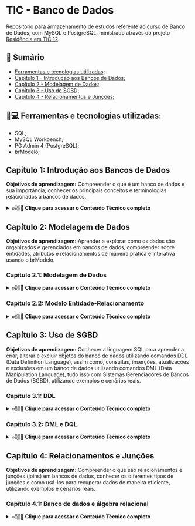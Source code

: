# TIC - Banco de Dados

Repositório para armazenamento de estudos referente ao curso de Banco de Dados, com MySQL e PostgreSQL, ministrado através do projeto [Residência em TIC 12](https://tic-hub.irede.org.br/).

## 📖 Sumário
<!-- - [Conteúdo;](#-conteúdo-estudado) -->
- [Ferramentas e tecnologias utilizadas;](#-ferramentas-e-tecnologias-utilizadas)
- [Capítulo 1 - Introducao aos Bancos de Dados;](#capítulo-1-introdução-aos-bancos-de-dados)
- [Capítulo 2 - Modelagem de Dados;](#capítulo-2-modelagem-de-dados)
- [Capítulo 3 - Uso de SGBD;](#capítulo-3-uso-de-sgbd)
- [Capítulo 4 - Relacionamentos e Junções;](#capítulo-4-relacionamentos-e-junções)
<!-- - [Licença](#capítulo-4-relacionamentos-e-junções)
- [Autor](#capítulo-4-relacionamentos-e-junções)

## 📘 Conteúdo estudado:
- SQL;
- MySQL Workbench;
- PG Admin 4 (PostgreSQL);
- brModelo; -->

## 🔧💻 Ferramentas e tecnologias utilizadas:
- SQL;
- MySQL Workbench;
- PG Admin 4 (PostgreSQL);
- brModelo;

## Capítulo 1: Introdução aos Bancos de Dados

**Objetivos de aprendizagem:** Compreender o que é um banco de dados e sua importância, conhecer os principais conceitos e terminologias relacionados a bancos de dados.

<details>
    <summary><strong>👉🏼🚨 Clique para acessar o Conteúdo Técnico completo</strong></summary>
    
    
</details>

## Capítulo 2: Modelagem de Dados

**Objetivos de aprendizagem:** Aprender a explorar como os dados são organizados e gerenciados em bancos de dados, compreender sobre entidades, atributos e relacionamentos de maneira prática e interativa usando o brModelo.

### Capítulo 2.1: Modelagem de Dados

<details>
    <summary><strong>👉🏼🚨 Clique para acessar o Conteúdo Técnico completo</strong></summary>
    
#### 1. Entidade forte x Entidade fraca:
- `Entidade forte:` não depende de uma entidade e contém uma chave primária.
- `Entidade fraca:` depende de uma entidade para existir e não contém *chaves parciais (não foi explicado o que é)*

**Representação de entidade forte e fraca:**
![Representação de entidades na modelagem conceitual](img/representacao-entidade-forte-fraca.png)

*A forma como `pedido` está representado mostra uma entidade fraca.*

#### 2. Graus de Relacionamentos:

> Representa a indicação de quantas entidades estão envolvidas em um relacionamento.

Os graus de relacionamentos se dividem em alguns tipos:

- `Binário`: indica que teremos duas entidades envolvidas em um relacionamento.
![Grau de relacionamento binário](img/relacionamento-binario.png)

- `Ternário`: indica que teremos três entidades envolvidas em um relacionamento.

- `N-nário`: indica que teremos quatro, em diante, entidades envolvidas em um relacionamento.
![Grau de relacionamento n-nário](img/relacionamento-n-nario.png)

#### 3. Relacionamentos na prática
![Relacionamento de entidades](img/relacionamento-de-entidades.png)

#### 4. Cardinalidade

> Indica quantos objetos (instâncias) de uma entidade, podem se relacionar com outra entidade, através de um relacionamento.

Os tipos de cardinalidade são:

- `(0, n)`: indica que uma entidade pode se relacionar com zero ou várias ocorrências de outra entidade.

- `(1, 1)`: quando uma entidade pode se comunicar apenas com um único objeto de outra entidade.

- `(1, n)`: quando uma entidade pode se comunicar com diversos objetos de outra entidade.

- `(n, n)`: quando uma entidade pode se comunicar com diversos objetos de outra entidade e vice versa.


>> ***Um objeto da minha entidade A, pode ter relacionamento, no mínimo, com quantos objetos da minha entidade B? E no máximo?***

#### 5. Entidade associativa

É quando teremos um relacionamento entre as cardinalidades (n, n). Exemplo:
> Em nossas entidades Pedido e Produto há um relacionamento com cardinalidade (n, n)

![DER com relacionamentos](./img/entidades-associativas.png)

#### 6. Atributos

São as características da entidade. Exemplo:

![Atributos da entidade Cliente](./img/exemplo-atributos-cliente.png)

*Podemos ter atributos compostos, multivalorados e determinante, como `endereço`, `telefone` e `cpf`*

#### 7. Especialização e Generalização

Especialização seria a divisão na entidade mais genérica. Como assim? Podemos usar
como exemplo a entidade `Cliente`, que, a partir dela, conseguimos criar outras entidades, ou seja, subdividir,
criar entidades filhas desta mais genérica. Um caso comum é que cliente pode ser pessoa física ou jurídica.

O que diferencia um tipo de cliente do outro, pertimindo que identifiquemos a possibilidade de entidades filhas?
Nesse caso, sabemos que cada tipo de cliente possui uma identificação específica: CPF E CNPJ.

![Exemplo de especialização da entidade Cliente](./img/exemplo-especializacao.png)

Generalização se aplica no caso de impossibilidade de especialização. Usando nosso atributo `telefone` e
o transformando em uma entidade, a fim de exemplificar, sabemos que podemos ter diversos tipos de telefones,
como residencial e comercial. Apesar de poder ter essa definição, não podemos - e nem seria uma boa pratica -
fazer a especialização porque, mesmo que mude o tipo, todo telefone contém os mesmos atributos: `ddd` e `numero`.

Neste caso, o mais indicado seria o instanciamento de um novo atributo chamado `tipo`:

![Exemplo de instanciamento de atributo](./img/exemplo-generalizacao.png)

### Resumo até este ponto

Vimos até o momento sobre modelagem de dados: entendemos sobre seu conceito, importância e fases.

Iniciamos Mini mundo, que é um projeto de estudo de casos para Banco de Dados, até chegarmos a compreensão
de modelo conceitual, utilizando o Diagrama de Entidade-Relacionamento (DER).

![Diagrama do capítulo 2.1](./img/diagrama-capitulo-2-1.png)

</details>

### Capítulo 2.2:  Modelo Entidade-Relacionamento


<details>
    <summary><strong>👉🏼🚨 Clique para acessar o Conteúdo Técnico completo</strong></summary>

#### 1. Nornalização

Um conjunto de regras para que possamos construir tabelas bem projetadas e que não tenhamos redundâncias de dados.
Para isso, devemos evitar algumas anomalias, como de inclusão, modificação e exclusão.

#### 2. 1ª Forma Normal (FN)

Para uma tabela estar na 1FN deve ter apenas atributos atômicos, ou seja, não pode conter dados repetidos em sua estrututra.

#### 3. 2ª Forma Normal (FN)

Para acontecer, obrigatoriamente deve atender a 1FN, além de não possuir dependência parcial da primary key (PK), ou seja:
atributo não-chave não pode se referir apenas a uma parte da PK.

#### 4. 3ª Forma Normal (FN)

Deve atender as duas FNs anteriores e não pode ter dependência transitivas, ou seja, atributos não devem depender
de atributos que não sejam PK.

#### 5. Modelo lógico - tabela e campos

O modelo lógico seria a representação detalhada que descreve a estrutura de dados e os seus relacionamentos, servindo
como um passo a passo intermediário entre o modelo conceitual e o físico. Ele transforma os conceitos gerais do modelo
conceitual em uma estrutura mais técnica, definindo atributos, tipos de dados, chaves primárias e estrangeiras, e
relações de cardinalidade, tornando o projeto pronto para implementação.

#### 6. Modelo lógico - multivalorado e composto

Para representar atributos multivalores e compostos no modelo lógico, devemos transforma-los em uma nova tabela.

![Modelo lógico de atributos multivalorados e compostos](./img/modelo-logico-multivalorado-composto.png)

#### 7. Modelo lógico - Entidade fraca

Usando a entidade fraca de nosso exemplo, `Produto`, temos a seguinte representação lógica:

![Modelo lógico de entidade fraca](./img/modelo-logico-entidade-fraca.png)

*No brModelo, para a representação lógica, não há uma diferenciação gráfica entre entidades fortes e fracas.*

#### 8. Modelo lógico - Entidade associativa

No modelo lógico, uma entidade associativa também será transformada de uma tabela que conterá como chave estrangeiras as
chaves primárias das tabelas na qual faz associação.

![Modelo lógico de entidade associativa](./img/modelo-logico-entidade-associativa.png)

#### 9. Modelo lógico - Especialização

No modelo lógico, representamos a especialização da seguinte maneira:

![Modelo lógico de especialização](./img/modelo-logico-especializacao.png)

#### 10. Modelo lógico - Projeto ordem de serviço

Exercício de criação do zero de um modelo lógico referente ao banco de dados de um projeto para armazenagem
de ordem de serviços, baseado nas regras de negócio da empresa.

![Modelo lógico de projeto de ordem de serviço](./img/modelo-logico-ordem-servico.png)

</details>

## Capítulo 3: Uso de SGBD

**Objetivos de aprendizagem:** Conhecer a linguagem SQL para aprender a criar, alterar e excluir objetos do banco de dados utilizando comandos DDL (Data Definition Language), assim como, consultas, inserções, atualizações e exclusões em um banco de dados utilizando comandos DML (Data Manipulation Language), tudo isso com Sistemas Gerenciadores de Bancos de Dados (SGBD), utilizando exemplos e cenários reais.

### Capítulo 3.1: DDL


<details>
    <summary><strong>👉🏼🚨 Clique para acessar o Conteúdo Técnico completo</strong></summary>

#### 1. Tipos

**Tipos inteiros:**

| Tipo | Bytes | Menor valor | Unsigned | Maior valor | Unsigned |
|-------|-------|-------|-------|-------|-------|
| Tinyint | 1 | -128 | 0 | 127 | 255 |
| Smallint | 2 | -32768 | 0 | 32767 | 65535 |
| Mediumint | 3 | -8388608 | 0 | 83888607 | 16777215 |
| Int | 4 | -21477483648 | 0 | 2147483647 | 4294967295 |
| Bigint | 8 | -2xE63 | 0 | 2xE63-1 | 2xE64 |

**Tipos flutuantes:**

> Exemplo: se declararmos um campo FLOAT(7, 4) se incluimos o numero `999,00009` o valor armazenado será `999,0001`.

| Tipo | Bytes |
|-------|-------|
| Float | 4 |
| Double | 8 |

**Tipos fixos:**

> Especificamos o número de dígitos e o número de casas decimais. Exemplo: se declararmos um campo DECIMAL(5, 2) poderemos armazenar valores somente entre `-999,99` e `999,99`.

| Tipo | Dígitos |
|-------|-------|
| Decimal | 65 |
| Numeric | 65 |

**BIT:**

> Tamanho: Até 64 Bits. Exemplo: `BIT(1)` - Pode ser 1 ou 0; `BIT(2)` - Pode ser 01, 10, 00, 11

| Tipo | Valor |
|-------|-------|
| BIT | 1 ou 0 |

**Tipos de data e hora:**

| Tipo | Valor |
|-------|-------|
| Date | 1000-01-01 até 9999-12-31 |
| Datetime | 1000-01-01 00:00:00 até até 9999-12-31 23:59:59 |
| Timestamp | 1970-01-01 00:00:01 UTC até 2038-01-19 UTC |
| Time | -838:59:59 até 839:59:59 |
| Year | 1901 até 2155 |

**Tipos textuais:**

| Tipo | Suporte | Tamanho (Bytes por Caractere) | Tipo de Comprimento | Observação |
|---|---|---|---|---|
| **CHAR(N)** | Não-Unicode | 1 | Fixo | Ocupa N bytes (preenchido com espaços). Use para dados de tamanho consistente (ex: `CHAR(2)` para UF). |
| **VARCHAR(N)** | Não-Unicode | 1 (+ 1 ou 2 para *overhead*) | Variável | Ocupa apenas o espaço necessário. Mais econômico em espaço para textos curtos de tamanho variável. |
| **NCHAR(N)** | **Unicode** | 2 | Fixo | Duplica o espaço (2 bytes por caractere), mas garante suporte a caracteres internacionais. |
| **NVARCHAR(N)** | **Unicode** | 2 (+ 1 ou 2 para *overhead*) | Variável | **Recomendado para dados internacionais** (múltiplos idiomas, emojis). Ocupa apenas o necessário. |
| **TINYTEXT** | Não-Unicode/Charset | Variável | Variável (Máx. $255$ B) | Para textos curtos (Máx. 255 bytes). |
| **TEXT** | Não-Unicode/Charset | Variável | Variável (Máx. $64$ KB) | Para textos longos. (Máx. 65.535 bytes). |
| **MEDIUMTEXT** | Não-Unicode/Charset | Variável | Variável (Máx. $16$ MB) | Para textos muito longos. (Máx. $16,7$ milhões de bytes). |
| **LONGTEXT** | Não-Unicode/Charset | Variável | Variável (Máx. $4$ GB) | Para textos de tamanho extremo. |
| **ENUM** | Variável | 1 ou 2 | Fixo | Armazena o **índice numérico** de uma *string* pré-definida. Otimiza o uso de espaço. |
| **TINYBLOB** | Binário puro | 1 | Variável (Máx. $255$ B) | Binário. Usado para dados binários curtos (ex: *hashes*). |
| **BLOB** | Binário puro | 1 | Variável (Máx. $64$ KB) | Binário. Para imagens e arquivos de médio porte. |
| **LONGBLOB** | Binário puro | 1 | Variável (Máx. $4$ GB) | Binário. Para arquivos de grande porte (vídeos, documentos). |

***Observação:*** Em sistemas como **SQL Server**, os tipos `TEXT` e `BLOB` são obsoletos e substituídos por `VARCHAR(MAX)` e `VARBINARY(MAX)`. No **MySQL**, a diferença entre `VARCHAR` e `NVARCHAR` é controlada pela Codificação de Caracteres (Charset) da tabela/coluna.

#### 2. MySQL Workbench

Familiarização e utilização de ambiente de gerenciamento de banco de dados MySQL.

> 🗃️ [Documentação do MySQL](https://dev.mysql.com/doc/)

#### 3. Criação e exclusão de banco de dados

Por padrão, os comandos para criação de banco de dados são escritos em *UPPERCASE (letras maiúsculas)*, exceto nomes
dos bancos, tabelas e atributos.

Referente a nomeação, além de ser em *LOWERCASE (letras minúsculas)*, não usamos números em seu início e também não 
pode conter espaços em palavras. O ideal é utilizar padrões como o `camelCase` e `snake_case`.

**Exemplo de criação de banco de dados:**

```SQL
-- Loja é o nome do nosso banco de dados
CREATE DATABASE IF NOT EXISTS loja

-- Define o padrão de caracteres como pt-BR
DEFAULT CHARACTER SET utf8mb4

-- Define que a coleção de dados seja em pt-BR
DEFAULT COLLATE utf8md4_unicode_ci;
```

**Exemplo de exclusão de banco de dados:**

```SQL
-- Loja é o nome do nosso banco de dados
DROP DATABASE IF EXISTS loja;
```

#### 4. Criação de banco de dados com assistente

Dentro do MySQL Workbench, siga os passos abaixo:

*Clique no botão para criar um novo schema:*

![Botão para criação de novo schema](./img/assistente_passo_1.png)

*Após abrir essa janela, defina as configurações que deseja para o banco de dados (como nome e padrão de caracteres):*

![Botão para criação de novo schema](./img/assistente_passo_2.png)

*Clicando em `Apply` na tela anterior, aparecerá esta próxima mostrando os comandos aplicados e aguardando confirmação de criação de banco de dados:*

![Botão para criação de novo schema](./img/assistente_passo_3.png)

![Botão para criação de novo schema](./img/assistente_passo_4.png)

*Mensagem de confirmação de criação de banco de dados:*

![Botão para criação de novo schema](./img/assistente_conclusao.png)

#### 5. Mysql_linha_comando

Exemplo de utilização de banco de dados através do terminal Windows:

```terminal
Microsoft Windows [versão 10.0.26100.6899]
(c) Microsoft Corporation. Todos os direitos reservados.

C:\Users\user>cd\

C:\>"Program Files"
'"Program Files"' não é reconhecido como um comando interno
ou externo, um programa operável ou um arquivo em lotes.

C:\>"Arquivos de Programas"
'"Arquivos de Programas"' não é reconhecido como um comando interno
ou externo, um programa operável ou um arquivo em lotes.

C:\>cd "Program Files"

C:\Program Files>cd MySQL

C:\Program Files\MySQL>cd "MySQL Server 8.0"

C:\Program Files\MySQL\MySQL Server 8.0>cd bin

C:\Program Files\MySQL\MySQL Server 8.0\bin>mysql -h localhost -u root -p
Enter password: ******
Welcome to the MySQL monitor.  Commands end with ; or \g.
Your MySQL connection id is 14
Server version: 8.0.42 MySQL Community Server - GPL

Copyright (c) 2000, 2025, Oracle and/or its affiliates.

Oracle is a registered trademark of Oracle Corporation and/or its
affiliates. Other names may be trademarks of their respective
owners.

Type 'help;' or '\h' for help. Type '\c' to clear the current input statement.

mysql> show databases;
+--------------------+
| Database           |
+--------------------+
| biblioteca         |
| company            |
| e_commerce         |
| escola             |
| exercicio          |
| first_example      |
| hospital           |
| information_schema |
| loja_view          |
| meubanco           |
| mysql              |
| performance_schema |
| prova_bd           |
| sakila             |
| sistema_rh         |
| sys                |
| trabalho_nara      |
| world              |
+--------------------+
18 rows in set (0.07 sec)
```

#### 6. Criação e exclusão de tabelas

Exemplo de criação e exclusão de tabelas:

```SQL
-- CRIAÇÃO DE TABELA

-- Entramos em nosso database criado
USE loja;

CREATE TABLE Cliente(
	id INT AUTO_INCREMENT PRIMARY KEY,
    nome VARCHAR(60),
    cpf CHAR(11),
    altura DECIMAL(3,2),
    idade INT,
    credito FLOAT,
    ativo BIT(1),
    data_criacao DATETIME, 
    data_atualizacao DATETIME,
    cidade VARCHAR(20),
    rua VARCHAR(20),
    numero INT,
    cep CHAR(8),
    nacionalidade VARCHAR(20) DEFAULT 'Brasil'
);

-- EXCLUSÃO DE TABELA
DROP TABLE Cliente;
```

#### 7. Criação de tabelas com assistente:

Dentro do MySQL Workbench, siga os passos abaixo:

*Clique no botão para criar uma nova tabela:*

![Botão para criação de nova tabela](./img/assistente_passo_1.png)

*Após abrir essa janela, defina as configurações que deseja para a tabela, como nome e atributos, clicando onde a seta mostra. Nos botões de check, na linha onde está definindo o atributo, pode definir se ele será `primary key` ou `not null`, por exemplo:*

![Definição de nova tabela](./img/assistente_tabela_passo_2.png)

*Clique em `Apply` para criação de tabela:*

![Definição de nova tabela](./img/assistente_tabela_passo_3.png)

![Definição de nova tabela](./img/assistente_tabela_passo_4.png)

![Definição de nova tabela](./img/assistente_tabela_passo_5.png)

![Definição de nova tabela](./img/assistente_tabela_passo_6.png)

*Mensagem de confirmação de criação de banco de dados:*

![Definição de nova tabela](./img/assistente_tabela_passo_7.png)

#### 8. Alterando tabelas

Exemplo de alteração de tabelas:

```SQL
-- Entrando em nosso banco de dados
USE loja;

-- Criação de tabela
CREATE TABLE funcionarios(
    salario FLOAT,
    data_de_nascimento DATE
);

-- Adicionando coluna
ALTER TABLE funcionarios ADD COLUMN profissao VARCHAR(30);

-- Adicionando coluna com constraint
ALTER TABLE funcionarios ADD COLUMN nome VARCHAR(30) NOT NULL UNIQUE FIRST;

-- Deletando coluna
ALTER TABLE funcionarios DROP COLUMN profissao;

-- Adicionando coluna após outro campo
ALTER TABLE funcionarios ADD COLUMN profissao VARCHAR(30) AFTER nome;

-- Adicionando coluna com primary key (chave primária)
ALTER TABLE funcionarios ADD COLUMN id INT AUTO_INCREMENT;
ALTER TABLE funcionarios ADD PRIMARY KEY(id);

-- Descrição de tabela (onde podemos visualizar todas suas colunas)
DESC funcionarios;
-- Também pode ser DESCRIBE <nome_da_tabela>;

-- Modificando coluna
ALTER TABLE funcionarios MODIFY COLUMN id INT NOT NULL FIRST;
-- FIRST coloca id como primeiro campo da tabela

-- Modificando nome da coluna
ALTER TABLE funcionarios CHANGE COLUMN profissao cargo VARCHAR(20) NOT NULL;

-- Alterar nome da tabela
ALTER TABLE funcionarios RENAME TO colaboradores;

-- DELETANDO A TABELA
DROP TABLE colaboradores;
```

#### 9. 1 para 1 - SQL

Neste trecho iremos aprender como criar o relacionamento 1 para 1 em SQL seguindo o modelo conceitual abaixo:

![Modelo conceitual 1 para 1](./img/1_para_1_sql.png)

```SQL
CREATE TABLE Pessoa(
    id INT AUTO_INCREMENT PRIMARY KEY,
    nome VARCHAR(30) NOT NULL,
    cpf CHAR(11) NOT NULL UNIQUE
);

CREATE TABLE Passaporte(
    id INT AUTO_INCREMENT PRIMARY KEY,
    numero CHAR(30) NOT NULL UNIQUE,
    id_pessoa INT NOT NULL UNIQUE,
    data_emissao DATETIME NOT NULL,
    data_validade DATE NOT NULL,
    CONSTRAINT fk_pessoa_passaporte FOREIGN KEY(id_pessoa) REFERENCES Pessoa(id)
);
```

#### 10. 1 para N - SQL

Neste trecho iremos aprender como criar o relacionamento 1 para muitos (N) em SQL seguindo o modelo conceitual abaixo:

![Modelo conceitual 1 para N](./img/1_para_n_sql.png)

```SQL
CREATE TABLE Departamento(
    id INT AUTO_INCREMENT PRIMARY KEY,
    nome VARCHAR(30) NOT NULL,
);

CREATE TABLE Cargo(
    id INT AUTO_INCREMENT PRIMARY KEY,
    nome VARCHAR(30) NOT NULL,
    salario DECIMAL(10, 2),
    id_departamento INT NOT NULL UNIQUE,
    CONSTRAINT fk_departamento_cargo FOREIGN KEY(id_pessoa) REFERENCES Pessoa(id)
);
```

#### 11. N para N - SQL

Neste trecho iremos aprender como criar o relacionamento muitos para muitos (N, N) em SQL seguindo o modelo conceitual abaixo:

![Modelo conceitual N para N](./img/n_para_n_sql.png)

![Modelo lógico N para N](./img/n_para_n_logico_sql.png)

```SQL
CREATE TABLE Usuario(
    id INT AUTO_INCREMENT PRIMARY KEY,
    nome VARCHAR(30) NOT NULL,
    email VARCHAR(50) NOT NULL,
    senha VARCHAR(255) NOT NULL,
);

CREATE TABLE Roles(
    id INT AUTO_INCREMENT PRIMARY KEY,
    nome VARCHAR(30) NOT NULL,
);

CREATE TABLE Usuario_roles(
    id_usuario INT NOT NULL UNIQUE,
    id_roles INT NOT NULL UNIQUE,
    PRIMARY KEY(id_usuario, id_roles)
    CONSTRAINT fk_usuario_roles FOREIGN KEY(id_usuario) REFERENCES Usuario(id)
    CONSTRAINT fk_roles_usuario FOREIGN KEY(id_roles) REFERENCES Roles(id)
);
```

</details>

### Capítulo 3.2: DML e DQL

<details>
    <summary><strong>👉🏼🚨 Clique para acessar o Conteúdo Técnico completo</strong></summary>

#### 1. Definição

- DML: Data Manipulation Language (Linguagem de Manipulação de dados) são os comandos que interagem com os dados dentro das tabelas. São exemplo de comandos DML:

    - INSERT;
    - UPDATE;
    - DELETE;

- DQL: Data Query Language (Linguagem de Consulta de dados) são os comandos que consultam os dados dentro das tabelas. São exemplo de comandos DQL:

    - SELECT;

#### 2. DML - Insert

Exemplo de inserção de dados em tabelas:

> *Utilizamos o insert de acordo com as colunas que possuimos em nossa tabela. Caso não saibamos, pode utilizar `DESC` ou `DESCRIBE` <nome_da_tabela> para verificar nossos campos:*

```SQL
DESCRIBE tbcolaborador;
```

![Retorno após utilização de describe](./img/insert_dml.png)

Após a verificação dos campos e suas regras, como seu tipo, valores padrões e seu pode ser nulo ou não, escrevemos nosso comando de inserção da seguinte maneira:

```SQL
INSERT INTO <nome_da_tabela> (<nome_da_coluna>, <nome_da_coluna>, <nome_da_coluna>)
VALUES (<valor>, <valor>, <valor>);
```

Utilizando o exemplo da tabela em nossa imagem, nosso comando seria:

```SQL
INSERT INTO tbcolaborador (nome, sexo, salario, altura, nacionalidade, nascimento, entrada)
VALUES ('Pedro', 'M', 9000.50, 1.65, 'Portugal', '1991-09-29', NOW());
```

⚠️ **Alguns pontos que podem ser detalhados:**
- Nossa 1ª coluna, `id`, não teve valor inserido por nós, porém, como é um atributo 
`auto_increment`, automaticamente recebe um valor sequencial. Em nosso exemplo, caso 
seja a 1ª inserção, receberá de forma automatica um `id` *1*. Caso seja a 2ª inserção, 
recebe um `id` 2, e assim sucessivamente;
- Campos definidos como `VARCHAR`, equivalente a `String` em linguagens de programação, 
devem receber seus valores 'entre aspas' (simples ou duplas);
- Campos definidos com um `DEFAULT`, mesmo que não recebam um valor na inserção,
terão um valor que já foi definido como padrão. Em nosso exemplo, `nacionalidade` teria 
como valor `Brasil`, que foi o `DEFAULT` definido;
- Campos definidos como `ENUM` só podem receber os valores pré estabelecidos. Em nosso exemplo, 
`sexo` é um campo `ENUM('M', 'F')` onde só pode ter atribuído como valor *M* ou *F*;
- Campos com tipo `DATE` são escritos no padrão internacional (ISO 8601): `'AAAA-MM-DD'`;
- Nosso campo `entrada`, definido como `DATETIME`, utilizamos uma função do SQL chamada `NOW()`, onde retorna a data e hora do sistema no momento da inserção;
- Os campos definidos como `NOT NULL` obrigatoriamente devem receber valores;

Podemos realizar inserções individuais ou agrupadas:

```SQL
INSERT INTO tbcolaborador (nome, sexo, salario, altura, nacionalidade, nascimento, entrada)
VALUES 
('Mauro', 'M', 8520.50, 1.85, 'França', '1996-08-19', NOW());
('Marina', 'F', 6533.50, 1.55, 'Brasil', '1998-06-12', NOW());
('Rose', 'f', 10169.50, 1.62, 'Brasil', '2003-11-01', NOW());
```

> ⚠️ O mais indicado é realizar inserções individuais para facilitar resolução em possível ocasionamento de erro.

#### 3. DML - Update

Para efetuar atualização de um dado de nossa tabela, escrevemos nosso comando da seguinte maneira:

```SQL
UPDATE <nome_da_tabela> SET <nome_da_coluna> = <valor> WHERE <nome_coluna_parametro> = <parametro>;
```

Um exemplo pratico do nosso comando seria:

```SQL
UPDATE tbcolaborador SET sexo = 'M' WHERE id = 3;
```

> ⚠️ Para atualizar dados, é imprescindível que nosso comando - *`UPDATE <nome_da_tabela> SET <nome_da_coluna> = <valor>`* - contenha uma cláusula definida com um parâmetro da encontrar local de alteração - *em nosso exemplo estamos alterando o campo `sexo` do colaborador cadastrado com `id 3`: `WHERE id = 3`. Caso não seja definida uma cláusula, TODOS os campos da coluna `sexo` serão alterados para `'M'`.*

Podemos realizar atualizações individuais ou agrupadas:

```SQL
UPDATE tbcolaborador SET atualizacao = NOW(), nacionalidade = 'Brasil' WHERE id = 8;
```

> ⚠️ O mais indicado é realizar atualizações individuais para facilitar resolução em possível ocasionamento de erro.

#### 4. DML - Delete

Para efetuar a exclusão de uma linha de dados de nossa tabela, escrevemos nosso comando da seguinte maneira:

```SQL
DELETE FROM <nome_da_tabela> WHERE <nome_coluna_parametro> = <parametro>;
```

Um exemplo pratico do nosso comando seria:

```SQL
DELETE FROM tbcolaborador WHERE id = 3;
```

> ⚠️ Para deletar dados, é imprescindível que nosso comando - *`DELETE FROM <nome_da_tabela>`* - contenha uma cláusula definida com um parâmetro da encontrar local de alteração - *em nosso exemplo estamos deletando a linha de dados do colaborador cadastrado com `id 3`: `WHERE id = 3`. Caso não seja definida uma cláusula, TODOS os campos de nossa tabela serão `DELETADOS`.*
Também é indicado utilizar como parâmetro uma informação que seja única do colaborador cadastrado, como o id em nossa tabela ou seu CPF.

Podemos realizar exclusões totais na tabela:

```SQL
DELETE FROM tbcolaborador;
```

> ⚠️ Apesar do comando acima excluir todos as linhas da coluna, ele não "reseta" no `id auto_increment`. Se tinhamos 10 usuarios cadastrados antes da exclusão e, posteriormente, fizermos uma nova inserção, este novo usuário terá como id o valor `11`. Para realizar o "reset" do `id` para iniciar com valor `1`, utilizamos:

```SQL
TRUNCATE tbcolaborador;
```

#### 5. Comandos DQL

São comandos utilizados para realizar consultas no banco de dados. Para realizar uma consulta de dados de nossa tabela, escrevemos nosso comando da seguinte maneira:

```SQL
SELECT <nome_da_coluna> FROM <nome_da_tabela>;
```

São exemplos de seu uso:

```SQL
-- CONSULTA TODOS OS DADOS
SELECT * FROM tbcolaborador;

-- CONSULTA COM BETWEEN (E PARÂMETROS) E DIVERSAS COLUNAS
SELECT nome, nascimento WHERE nascimento BETWEEN '2000-01-01' AND '2023-01-01';

-- CONSULTA COM IN (BUSCA MAIS ESPECÍFICA)
SELECT * FROM tbcolaborador WHERE nome IN('João', 'Ana');

-- CONSULTA COM AND E OR
SELECT * FROM tbcolaborador WHERE salario > 3000 AND salario < 5000;
SELECT * FROM tbcolaborador WHERE salario > 3000 OR salario < 5000;

-- CONSULTA COM LIKE
SELECT * FROM tbcolaborador WHERE nome LIKE 'A%';
SELECT * FROM tbcolaborador WHERE nome LIKE '%A';
SELECT * FROM tbcolaborador WHERE nome LIKE '%A%';
```

⚠️ **Alguns pontos que podem ser detalhados:**
- `*` significa `all (todos)`;
- Também podemos utilizar cláusulas para filtrar resultados de nossa busca;
- `LIKE 'A%'` retorna dados onde **iniciam** com a letra *A*;
- `LIKE '%A'` retorna dados onde **terminam** com a letra *A*;
- `LIKE '%A'` retorna dados onde **contenham** a letra *A* em qualquer parte;

#### 6. Agregação

Este trecho tratará de como utilizar funções de agregação com comandos DQL.

```SQL
-- CONSULTA COM COUNT
SELECT COUNT(*) FROM tbcolaborador;
SELECT COUNT(*) FROM tbcolaborador WHERE sexo = 'F';

-- CONSULTA COM MAX
SELECT MAX(salario) FROM tbcolaborador;
SELECT MAX(salario) FROM tbcolaborador WHERE sexo = 'F';

-- CONSULTA COM MIN
SELECT MIN(salario) FROM tbcolaborador;
SELECT MIN(salario) FROM tbcolaborador WHERE sexo = 'F';

-- CONSULTA COM SUM
SELECT SUM(salario) FROM tbcolaborador;
SELECT SUM(salario) FROM tbcolaborador WHERE sexo = 'F';

-- CONSULTA COM AVG
SELECT AVG(salario) FROM tbcolaborador;
SELECT AVG(salario) FROM tbcolaborador WHERE sexo = 'F';
```

⚠️ **Alguns pontos que podem ser detalhados:**
- Também podemos utilizar funções de agragação com cláusulas;
- `COUNT()` conta quantos registros temos;
- `MAX()` retorna o maior valor da coluna;
- `MIN()` retorna o menor valor da coluna;
- `SUM()` retorna a soma de dados;
- `AVG()` retorna a média de dados;

#### 7. Agrupamentos

Este trecho tratará de como distinguir e agrupar dados com comandos DQL.

```SQL
-- DISTINGUINDO POR DISTINCT
SELECT DISTINCT(nacionalidade) FROM tbcolaboradores;

-- AGRUPANDO COM GROUP BY
SELECT sexo FROM tbcolaboradores GROUP BY sexo;

-- AGRUPANDO COM GROUP BY E CONTANDO REGISTROS
SELECT sexo, COUNT(sexo) FROM tbcolaboradores GROUP BY sexo;

-- AGRUPANDO COM GROUP BY E HAVING
SELECT COUNT(id), nacionalidade FROM tbcolaboradores
GROUP BY nacionalidade
HAVING COUNT(id) > 3;

```

⚠️ **Alguns pontos que podem ser detalhados:**
- Também podemos utilizar funções de agrupamento com cláusulas;
- `DISTINCT()` retira uma amostra de cada dado e exibe sem repetir as informações;
- `GROUP BY` agrupa os dados em colunas - *agrupamos sempre pelo campo onde utilizamos no select*;
- `HAVING` cláusula que utiliza um filtro a partir de uma função de agregação;

</details>

## Capítulo 4: Relacionamentos e Junções

**Objetivos de aprendizagem:** Compreender o que são relacionamentos e junções (joins) em bancos de dados, conhecer os diferentes tipos de junções e como usá-los para recuperar dados de maneira eficiente, utilizando exemplos e cenários reais.

### Capítulo 4.1: Banco de dados e álgebra relacional

<details>
    <summary><strong>👉🏼🚨 Clique para acessar o Conteúdo Técnico completo</strong></summary>

#### 1. Conceito Joins e Outer

- **Joins:** uma tecnica query usada para obter dados provenientes de duas ou mais tabelas, baseado em relacionamentos entre colunas. 

    ![Joins](./img/joins.png)

    Possuimos alguns tipos de joins:

    - **Inner join**: retorna dados quando existe uma interseção - *uma correspondência* entre as tabelas:
        ![Inner join](./img/inner_join.png)

    - **Left join**: também pode ser chamado de outer left join, ou left outer join, retorna todos os dados que estão na tabela esquerda mesmo que não haja correspondência com a tabela direita (caso exista, é trazido com inner):
        ![Left join](./img/left_join.png)

    - **Right join**: também pode ser chamado de outer right join, ou right outer join, retorna todos os dados que estão na tabela direita mesmo que não haja correspondência com a tabela esquerda (caso exista, é trazido com inner):
        ![Right join](./img/right_join.png)

    - **Full join**: Também um outer, combinação de RIGHT e LEFT retornando registros de ambas as tabelas:
        ![Full join](./img/full_join.png)

#### 2. Inner join

Retorna linhas quando houver, pelo menos, uma correspondência em ambas as tabelas.

```SQL
SELECT <nome_da_tabela_esquerda>.<nome_da_coluna>,
       <nome_da_tabela_direita>.<nome_da_coluna>
FROM <nome_da_tabela_esquerda>
INNER JOIN <nome_da_tabela_direita> 
ON <nome_da_tabela_esquerda>.<nome_da_coluna_correspondente> = <nome_da_tabela_direita>.<nome_da_coluna_correspondente>;
```

>⚠️ Geralmente esta coluna correspondente será a comparação de uma chave primária e uma chave estrangeira.

Utilizando nossos exemplos anteriores, executaríamos o comando da seguinte maneira:

```SQL
SELECT cargos.nome,
       departamentos.nome
FROM cargos
INNER JOIN departamentos
ON cargos.id_departamento = departamentos.id;
```

Como retorno, teriamos a seguinte tabela:

| nome | nome |
|---|---|
| Desenvolvedor Front-end | Desenvolvimento |
| Desenvolvedor Back-end | Desenvolvimento |
| Designer UX/UI|Design |
| Analista de Suporte | Suporte  |

Neste caso temos o título da coluna identico em ambas as tabelas, dificultando nosso leitura e análise do retorno.
Para resolver essa questão, temos um recurso chamado `Alias`, que atua como um "apelido" teporaria para o campo onde é aplicado, seja uma tabela, coluna, expressão ou, até mesmo, quando utilizamos uma função. Conseguimos fazer essa alteração através do comando `AS` seguido pela nomenclatura para essa consulta, como abaixo:

```SQL
SELECT cargos.nome AS cargo,
       departamentos.nome AS departamento
FROM cargos
INNER JOIN departamentos
ON cargos.id_departamento = departamentos.id;
```

Dessa forma, nossa tabela de retorno seria definida da seguinte maneira:

| cargo| departamento |
|---|---|
| Desenvolvedor Front-end | Desenvolvimento |
| Desenvolvedor Back-end | Desenvolvimento |
| Designer UX/UI|Design |
| Analista de Suporte | Suporte  |

Caso demandemos unir diversas tabelas para a nossa consulta, inseridos `INNER JOIN` quantas vezes forem necessárias:

```SQL
SELECT funcionarios.nome AS funcionario,
       cargos.nome AS cargo,
       departamentos.nome AS departamento
FROM funcionarios
INNER JOIN cargos
ON funcionarios.id_departamento = cargos.id;
INNER JOIN departamentos
ON cargos.id_departamento = departamentos.id;
```

Retorno desta consulta:
| funcionario | cargo| departamento |
|---|---|---|
| Maria Souza | Desenvolvedor Front-end | Desenvolvimento |
| Thalia Alves | Desenvolvedor Back-end | Desenvolvimento |
| Francisco Silva |Designer UX/UI|Design |
| Ana Franca | Analista de Suporte | Suporte  |

#### 3. Left join

Também pode ser chamado de outer left join, ou left outer join, retorna todos os dados que estão na tabela esquerda mesmo que não haja correspondência com a tabela direita (caso exista, é trazido com inner):

```SQL
SELECT <nome_da_tabela_esquerda>.<nome_da_coluna>,
       <nome_da_tabela_direita>.<nome_da_coluna>
FROM <nome_da_tabela_esquerda>
LEFT JOIN <nome_da_tabela_direita> 
ON <nome_da_tabela_esquerda>.<nome_da_coluna_correspondente> = <nome_da_tabela_direita>.<nome_da_coluna_correspondente>;
```

>⚠️ Geralmente esta coluna correspondente será a comparação de uma chave primária e uma chave estrangeira.

Utilizando nossos exemplos anteriores, executaríamos o comando da seguinte maneira:

```SQL
SELECT cargos.nome AS cargo,
       departamentos.nome AS departamento
FROM cargos
LEFT JOIN departamentos
ON cargos.id_departamento = departamentos.id;
```

| cargo | departamento |
|---|---|
| Desenvolvedor Front-end | Desenvolvimento |
| Desenvolvedor Back-end | Desenvolvimento |
| Designer UX/UI|Design |
| Analista de Suporte | Suporte  |
| Gerente de Projetos |   |

🔍 Como podemos ver acima, a consulta nos retornou todos os campos de `cargos.nome`, mesmo sem correspondência com a tabela `departamentos`, visto tal exemplo em *Gerente de Projetos*.

Também podemos obter uma consulta onde mostre somente os campos não correspondentes:

```SQL
SELECT cargos.nome AS cargo,
       departamentos.nome AS departamento
FROM cargos
LEFT JOIN departamentos
ON cargos.id_departamento = departamentos.id
WHERE cargos.id_departamento IS NULL;
```

Retorno da consulta:

| cargo | departamento |
|---|---|
| Gerente de Projetos |   |

#### 4. Right join

Também pode ser chamado de outer right join, ou right outer join, retorna todos os dados que estão na tabela direita mesmo que não haja correspondência com a tabela esquerda (caso exista, é trazido com inner):

```SQL
SELECT <nome_da_tabela_esquerda>.<nome_da_coluna>,
       <nome_da_tabela_direita>.<nome_da_coluna>
FROM <nome_da_tabela_esquerda>
RIGHT JOIN <nome_da_tabela_direita> 
ON <nome_da_tabela_esquerda>.<nome_da_coluna_correspondente> = <nome_da_tabela_direita>.<nome_da_coluna_correspondente>;
```

>⚠️ Geralmente esta coluna correspondente será a comparação de uma chave primária e uma chave estrangeira.

Utilizando nossos exemplos anteriores, executaríamos o comando da seguinte maneira:

```SQL
SELECT cargos.nome AS cargo,
       funcionarios.nome AS funcionario
FROM cargos
RIGHT JOIN funcionarios
ON funcionarios.id_cargos = cargos.id;
```

| cargo | funcionario |
|---|---|
| Designer UX/UI | Ana Pereira |
| Analista de Suporte | Carlos Souza |
| Desenvolvedor Front-end | João Silva 
| Desenvolvedor Back-end | Maria Santos |
|  | Patrícia Oliveira |

🔍 Como podemos ver acima, a consulta nos retornou todos os campos de `funcionarios.nome`, mesmo sem correspondência com a tabela `cargos`, visto tal exemplo em *Patrícia Oliveira*.

Também podemos obter uma consulta onde mostre somente os campos não correspondentes:

```SQL
SELECT cargos.nome AS cargo,
       funcionarios.nome AS funcionario
FROM cargos
RIGHT JOIN funcionarios
ON funcionarios.id_cargos = cargos.id;
WHERE funcionarios.id_cargos IS NULL;
```

Retorno da consulta:

| cargo | funcionario |
|---|---|
|  | Patrícia Oliveira |

#### 5. Full join

Também um outer, combinação de RIGHT e LEFT retornando registros de ambas as tabelas:

Utilizando nossos exemplos anteriores, executaríamos o comando da seguinte maneira:

```SQL
SELECT cargos.nome AS cargo,
       funcionarios.nome AS funcionario
FROM cargos
LEFT JOIN funcionarios
ON funcionarios.id_cargos = cargos.id
UNION
SELECT cargos.nome AS cargo,
       funcionarios.nome AS funcionario
FROM cargos
RIGHT JOIN funcionarios
ON funcionarios.id_cargos = cargos.id;
```

| cargo | funcionario |
|---|---|
| Desenvolvedor Front-end | João Silva 
| Desenvolvedor Back-end | Maria Santos |
| Designer UX/UI | Ana Pereira |
| Analista de Suporte | Carlos Souza |
| Gerente de Projetos |   |
|  | Patrícia Oliveira |

🔍 Como podemos ver acima, a consulta nos retornou todos os campos de ambas as tabelas.

>⚠️ Importante salientar que `UNION` funciona no **MySQL**. Em bancos de dados como o PostgreSQL e Oracle Database, utilizamos o `FULL JOIN`.

#### 6. Mais de um join

**INNER JOIN -** retorna somente os funcionários que possuem um cargo e um departamento associados:

```SQL
SELECT funcionarios.nome AS funcionario,
       cargos.nome AS cargo,
       departamentos.nome AS departamento
FROM funcionarios
INNER JOIN cargos
ON funcionarios.id_departamento = cargos.id;
INNER JOIN departamentos
ON cargos.id_departamento = departamentos.id;
```

Retorno desta consulta:
| funcionario | cargo| departamento |
|---|---|---|
| João Silva | Desenvolvedor Front-end | Desenvolvimento |
| Maria Santos | Desenvolvedor Back-end | Desenvolvimento |
| Ana Pereira |Designer UX/UI|Design |
| Carlos Souza | Analista de Suporte | Suporte  |

**LEFT JOIN -** retorna todos os funcionários e seus cargos (se houver), independente de terem um departamento associado ou não:

```SQL
SELECT funcionarios.nome AS funcionario,
       cargos.nome AS cargo,
       departamentos.nome AS departamento
FROM funcionarios
LEFT JOIN cargos
ON funcionarios.id_departamento = cargos.id;
LEFT JOIN departamentos
ON cargos.id_departamento = departamentos.id;
```

Retorno desta consulta:
| funcionario | cargo| departamento |
|---|---|---|
| João Silva | Desenvolvedor Front-end | Desenvolvimento |
| Maria Santos | Desenvolvedor Back-end | Desenvolvimento |
| Ana Pereira |Designer UX/UI|Design |
| Carlos Souza | Analista de Suporte | Suporte  |
| Patrícia Oliveira |  |  |

**RIGHT JOIN -** retorna todos os departamentos e as informações dos cargos correspondentes (se houver), independente de cargo estar associado a um funcionário ou não:

```SQL
SELECT funcionarios.nome AS funcionario,
       cargos.nome AS cargo,
       departamentos.nome AS departamento
FROM funcionarios
RIGHT JOIN cargos
ON funcionarios.id_departamento = cargos.id;
RIGHT JOIN departamentos
ON cargos.id_departamento = departamentos.id;
```

Retorno desta consulta:
| funcionario | cargo| departamento |
|---|---|---|
| João Silva | Desenvolvedor Front-end | Desenvolvimento |
| Maria Santos | Desenvolvedor Back-end | Desenvolvimento |
| Ana Pereira |Designer UX/UI|Design |
| Carlos Souza | Analista de Suporte | Suporte  |
</details>